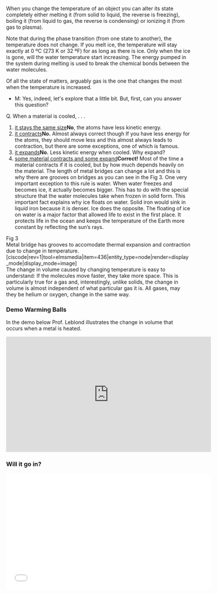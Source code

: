 When you change the temperature of an object you can alter its state completely either melting it (from solid to liquid, the reverse is freezing), boiling it (from liquid to gas, the reverse is condensing) or ionizing it (from gas to plasma).  
  
Note that during the phase transition (from one state to another), the temperature does not change. If you melt ice, the temperature will stay exactly at 0 ºC (273 K or 32 ºF) for as long as there is ice. Only when the ice is gone, will the water temperature start increasing. The energy pumped in the system during melting is used to break the chemical bonds between the water molecules.  
  
Of all the state of matters, arguably gas is the one that changes the most when the temperature is increased.

- M: Yes, indeed, let's explore that a little bit. But, first, can you answer this question?

<div class="question">Q. When a material is cooled, . . .

1. [it stays the same size](#)**No**, the atoms have less kinetic energy.
2. [it contracts](#)**No.** Almost always correct though If you have less energy for the atoms, they should move less and this almost always leads to contraction, but there are some exceptions, one of which is famous.
3. [it expands](#)**No.** Less kinetic energy when cooled. Why expand?
4. [some material contracts and some expand](#)**Correct!** Most of the time a material contracts if it is cooled, but by how much depends heavily on the material. The length of metal bridges can change a lot and this is why there are grooves on bridges as you can see in the Fig 3. One very important exception to this rule is water. When water freezes and becomes ice, it actually becomes bigger. This has to do with the special structure that the water molecules take when frozen in solid form. This important fact explains why ice floats on water. Solid iron would sink in liquid iron because it is denser. Ice does the opposite. The floating of ice on water is a major factor that allowed life to exist in the first place. It protects life in the ocean and keeps the temperature of the Earth more constant by reflecting the sun’s rays.

</div><div class="figurelabel"><div class="figurelabel__title">Fig 3</div><div class="figurelabel__desc">Metal bridge has grooves to accomodate thermal expansion and contraction due to change in temperature.</div></div><div>[ciscode|rev=1|tool=elmsmedia|item=436|entity_type=node|render=display_mode|display_mode=image]</div>The change in volume caused by changing temperature is easy to understand: If the molecules move faster, they take more space. This is particularly true for a gas and, interestingly, unlike solids, the change in volume is almost independent of what particular gas it is. All gases, may they be helium or oxygen, change in the same way.

### Demo Warming Balls

In the demo below Prof. Leblond illustrates the change in volume that occurs when a metal is heated.

<iframe allowfullscreen="" frameborder="0" height="315" scrolling="no" src="https://www.youtube.com/embed/ouqyEHAoVAo?rel=0" width="560"></iframe>

### Will it go in?

<iframe allowfullscreen="" frameborder="0" height="315" src="//www.youtube.com/embed/5YxXX90rbjo?rel=0" width="560"></iframe>